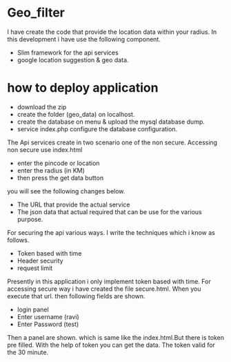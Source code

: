 # Geo_filter

I have create the code that provide the location data within your radius. In this development i have use the following component.

+ Slim framework for the api services
+ google location suggestion & geo data.

# how to deploy application

+ download the zip 
+ create the folder (geo_data) on localhost.
+ create the database on menu & upload the mysql database dump.
+ service index.php configure the database configuration.

The Api services create in two scenario one of the non secure. Accessing non secure use index.html

+ enter the pincode or location
+ enter the radius (in KM)
+ then press the get data button

you will see the following changes below.

+ The URL that provide the actual service
+ The json data that actual required that can be use for the various purpose.

For securing the api various ways. I write the techniques which i know as follows.
+ Token based with time 
+ Header security
+ request limit
 
Presently in this application i only implement token based with time. For accessing secure way i have created the file secure.html. When you execute that url. then following fields are shown.
+ login panel
+ Enter username (ravi)
+ Enter Password (test)

Then a panel are shown. which is same like the index.html.But there is token pre filled. With the help of token you can get the data.
The token valid for the 30 minute.

